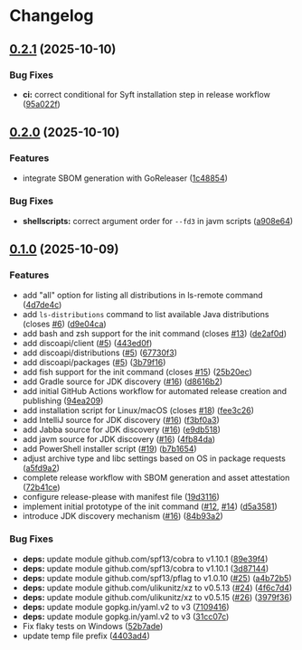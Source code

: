 # Changelog

## [0.2.1](https://github.com/felipebz/javm/compare/v0.2.0...v0.2.1) (2025-10-10)


### Bug Fixes

* **ci:** correct conditional for Syft installation step in release workflow ([95a022f](https://github.com/felipebz/javm/commit/95a022f805ba1edb8ef2348561c013751cba2965))

## [0.2.0](https://github.com/felipebz/javm/compare/v0.1.0...v0.2.0) (2025-10-10)


### Features

* integrate SBOM generation with GoReleaser ([1c48854](https://github.com/felipebz/javm/commit/1c488546fd1486f02a2147ae8f616c03ced14c7c))


### Bug Fixes

* **shellscripts:** correct argument order for `--fd3` in javm scripts ([a908e64](https://github.com/felipebz/javm/commit/a908e64cf22d2fd66851984975d36ba8d2ed8937))

## [0.1.0](https://github.com/felipebz/javm/compare/v0.0.1...v0.1.0) (2025-10-09)


### Features

* add "all" option for listing all distributions in ls-remote command ([4d7de4c](https://github.com/felipebz/javm/commit/4d7de4cbd85a519cc2b54842cb01fce50ffb70aa))
* add `ls-distributions` command to list available Java distributions (closes [#6](https://github.com/felipebz/javm/issues/6)) ([d9e04ca](https://github.com/felipebz/javm/commit/d9e04cac4b97894c5b95e1b8da6899d6510d36b7))
* add bash and zsh support for the init command (closes [#13](https://github.com/felipebz/javm/issues/13)) ([de2af0d](https://github.com/felipebz/javm/commit/de2af0d936a47095b26193d8d2955de5b220317b))
* add discoapi/client ([#5](https://github.com/felipebz/javm/issues/5)) ([443ed0f](https://github.com/felipebz/javm/commit/443ed0ff69323b291a1e595ab766acca3648fa46))
* add discoapi/distributions ([#5](https://github.com/felipebz/javm/issues/5)) ([67730f3](https://github.com/felipebz/javm/commit/67730f34ec1fc4bdb1911b7f8776078812c4888b))
* add discoapi/packages ([#5](https://github.com/felipebz/javm/issues/5)) ([3b79f16](https://github.com/felipebz/javm/commit/3b79f168a3c2626c27e1817f402f87253875b52b))
* add fish support for the init command (closes [#15](https://github.com/felipebz/javm/issues/15)) ([25b20ec](https://github.com/felipebz/javm/commit/25b20ece0ed7bcf4127e4d624f4e80427c27e865))
* add Gradle source for JDK discovery ([#16](https://github.com/felipebz/javm/issues/16)) ([d8616b2](https://github.com/felipebz/javm/commit/d8616b2be28ebd28200b7160b59c5336c7eda346))
* add initial GitHub Actions workflow for automated release creation and publishing ([94ea209](https://github.com/felipebz/javm/commit/94ea2099b71435854ae513e0257fe0fa787a626b))
* add installation script for Linux/macOS (closes [#18](https://github.com/felipebz/javm/issues/18)) ([fee3c26](https://github.com/felipebz/javm/commit/fee3c268675d86bdc65f5e64f44b8b2542425c07))
* add IntelliJ source for JDK discovery ([#16](https://github.com/felipebz/javm/issues/16)) ([f3bf0a3](https://github.com/felipebz/javm/commit/f3bf0a3ed38aaa511d12114042686092baf87337))
* add Jabba source for JDK discovery ([#16](https://github.com/felipebz/javm/issues/16)) ([e9db518](https://github.com/felipebz/javm/commit/e9db5183505b8b94670a27bceca157fb21c76ccb))
* add javm source for JDK discovery ([#16](https://github.com/felipebz/javm/issues/16)) ([4fb84da](https://github.com/felipebz/javm/commit/4fb84da60a293d303c49e62008c95d377744a948))
* add PowerShell installer script ([#19](https://github.com/felipebz/javm/issues/19)) ([b7b1654](https://github.com/felipebz/javm/commit/b7b16541caa19e4be3ca62c662429a5a9da193ec))
* adjust archive type and libc settings based on OS in package requests ([a5fd9a2](https://github.com/felipebz/javm/commit/a5fd9a2c4f1fb95e21ca335cf148ee6aaab33344))
* complete release workflow with SBOM generation and asset attestation ([72b41ce](https://github.com/felipebz/javm/commit/72b41ced00a34175b20abc99a70080ee7f54c5ee))
* configure release-please with manifest file ([19d3116](https://github.com/felipebz/javm/commit/19d31164ac3e37e0a36000384f08ba7fe1f09310))
* implement initial prototype of the init command ([#12](https://github.com/felipebz/javm/issues/12), [#14](https://github.com/felipebz/javm/issues/14)) ([d5a3581](https://github.com/felipebz/javm/commit/d5a358183b5e66fbc7281bf3959887cb153bc9fe))
* introduce JDK discovery mechanism ([#16](https://github.com/felipebz/javm/issues/16)) ([84b93a2](https://github.com/felipebz/javm/commit/84b93a2d6cb87e240bc15099c69c4671c80fcbdc))


### Bug Fixes

* **deps:** update module github.com/spf13/cobra to v1.10.1 ([89e39f4](https://github.com/felipebz/javm/commit/89e39f483959347cd0b9b028751371ca89ddaa66))
* **deps:** update module github.com/spf13/cobra to v1.10.1 ([3d87144](https://github.com/felipebz/javm/commit/3d87144ec85f198abc0823f5143e5d32a0e11fd3))
* **deps:** update module github.com/spf13/pflag to v1.0.10 ([#25](https://github.com/felipebz/javm/issues/25)) ([a4b72b5](https://github.com/felipebz/javm/commit/a4b72b5d0f1b30cfd9bf11c97cc90fbbb5a5274a))
* **deps:** update module github.com/ulikunitz/xz to v0.5.13 ([#24](https://github.com/felipebz/javm/issues/24)) ([4f6c7d4](https://github.com/felipebz/javm/commit/4f6c7d42c9cc958578fa0fbf89df2d0ca846cc3b))
* **deps:** update module github.com/ulikunitz/xz to v0.5.15 ([#26](https://github.com/felipebz/javm/issues/26)) ([3979f36](https://github.com/felipebz/javm/commit/3979f36c2e6a56597fda7b0cce6ee18052b8db5c))
* **deps:** update module gopkg.in/yaml.v2 to v3 ([7109416](https://github.com/felipebz/javm/commit/71094165f9b32b4c58d6bea7afb4503e11f38e85))
* **deps:** update module gopkg.in/yaml.v2 to v3 ([31cc07c](https://github.com/felipebz/javm/commit/31cc07c431f3cd1ad7af6ac5e7e93fc3bb55f98b))
* Fix flaky tests on Windows ([52b7ade](https://github.com/felipebz/javm/commit/52b7ade1cbcc8e9a26fbb30d2aecbea9154ec5e8))
* update temp file prefix ([4403ad4](https://github.com/felipebz/javm/commit/4403ad4f7e1d6c9b7582ff0742c03c4c240623f2))
